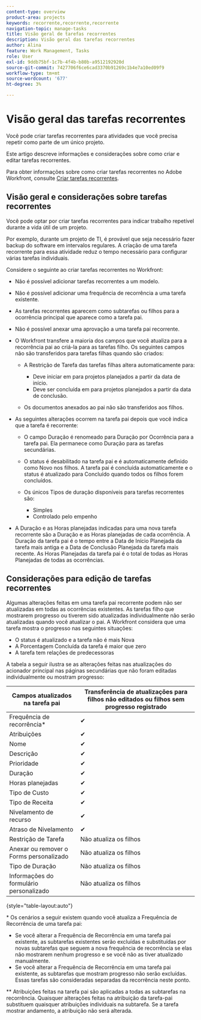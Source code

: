 ```yaml
---
content-type: overview
product-area: projects
keywords: recorrente,recorrente,recorrente
navigation-topic: manage-tasks
title: Visão geral de tarefas recorrentes
description: Visão geral das tarefas recorrentes
author: Alina
feature: Work Management, Tasks
role: User
exl-id: 9ddb75bf-1c7b-4f4b-b80b-a9512192920d
source-git-commit: 7427706f6ce6cad3370b91269c1b4e7a10ed09f9
workflow-type: tm+mt
source-wordcount: '677'
ht-degree: 3%

---
```


# Visão geral das tarefas recorrentes

<!--
<div data-mc-conditions="QuicksilverOrClassic.Draft mode">
<p>(NOTE: DO NOT DO NOT EDIT OR CHANGE!!! linked to the NWE UI, this is not linked to classic - direct links:</p>
<p>https://one.workfront.com/s/csh?context=2288&pubname=workfront-classic</p>
<p>https://one.workfront.com/s/csh?context=2288&pubname=the-new-workfront-experience >> this)</p>
</div>
-->

Você pode criar tarefas recorrentes para atividades que você precisa repetir como parte de um único projeto.

Este artigo descreve informações e considerações sobre como criar e editar tarefas recorrentes.

Para obter informações sobre como criar tarefas recorrentes no Adobe Workfront, consulte [Criar tarefas recorrentes](../../../manage-work/tasks/create-tasks/create-recurring-tasks.md).

## Visão geral e considerações sobre tarefas recorrentes

Você pode optar por criar tarefas recorrentes para indicar trabalho repetível durante a vida útil de um projeto.

Por exemplo, durante um projeto de TI, é provável que seja necessário fazer backup do software em intervalos regulares. A criação de uma tarefa recorrente para essa atividade reduz o tempo necessário para configurar várias tarefas individuais.

Considere o seguinte ao criar tarefas recorrentes no Workfront:

* Não é possível adicionar tarefas recorrentes a um modelo.
* Não é possível adicionar uma frequência de recorrência a uma tarefa existente.
* As tarefas recorrentes aparecem como subtarefas ou filhos para a ocorrência principal que aparece como a tarefa pai.
* Não é possível anexar uma aprovação a uma tarefa pai recorrente.
* O Workfront transfere a maioria dos campos que você atualiza para a recorrência pai ao criá-la para as tarefas filho. Os seguintes campos não são transferidos para tarefas filhas quando são criados:

   * A Restrição de Tarefa das tarefas filhas altera automaticamente para:

      * Deve iniciar em para projetos planejados a partir da data de início.
      * Deve ser concluída em para projetos planejados a partir da data de conclusão.

   * Os documentos anexados ao pai não são transferidos aos filhos.

* As seguintes alterações ocorrem na tarefa pai depois que você indica que a tarefa é recorrente:

   * O campo Duração é renomeado para Duração por Ocorrência para a tarefa pai. Ela permanece como Duração para as tarefas secundárias.
   * O status é desabilitado na tarefa pai e é automaticamente definido como Novo nos filhos. A tarefa pai é concluída automaticamente e o status é atualizado para Concluído quando todos os filhos forem concluídos.
   * Os únicos Tipos de duração disponíveis para tarefas recorrentes são:

      * Simples
      * Controlado pelo empenho
* A Duração e as Horas planejadas indicadas para uma nova tarefa recorrente são a Duração e as Horas planejadas de cada ocorrência. A Duração da tarefa pai é o tempo entre a Data de Início Planejada da tarefa mais antiga e a Data de Conclusão Planejada da tarefa mais recente. As Horas Planejadas da tarefa pai é o total de todas as Horas Planejadas de todas as ocorrências.

## Considerações para edição de tarefas recorrentes

Algumas alterações feitas em uma tarefa pai recorrente podem não ser atualizadas em todas as ocorrências existentes. As tarefas filho que mostrarem progresso ou tiverem sido atualizadas individualmente não serão atualizadas quando você atualizar o pai. A Workfront considera que uma tarefa mostra o progresso nas seguintes situações:

* O status é atualizado e a tarefa não é mais Nova
* A Porcentagem Concluída da tarefa é maior que zero
* A tarefa tem relações de predecessoras

A tabela a seguir ilustra se as alterações feitas nas atualizações do acionador principal nas páginas secundárias que não foram editadas individualmente ou mostram progresso:

| Campos atualizados na tarefa pai | Transferência de atualizações para filhos não editados ou filhos sem progresso registrado |
|---|---|
| Frequência de recorrência* | ✔ |
| Atribuições | ✔ |
| Nome | ✔ |
| Descrição | ✔ |
| Prioridade | ✔ |
| Duração | ✔ |
| Horas planejadas | ✔ |
| Tipo de Custo | ✔ |
| Tipo de Receita | ✔ |
| Nivelamento de recurso | ✔ |
| Atraso de Nivelamento | ✔ |
| Restrição de Tarefa | Não atualiza os filhos |
| Anexar ou remover o Forms personalizado | Não atualiza os filhos |
| Tipo de Duração | Não atualiza os filhos |
| Informações do formulário personalizado | Não atualiza os filhos |

{style="table-layout:auto"}

&#42; Os cenários a seguir existem quando você atualiza a Frequência de Recorrência de uma tarefa pai:

* Se você alterar a Frequência de Recorrência em uma tarefa pai existente, as subtarefas existentes serão excluídas e substituídas por novas subtarefas que seguem a nova frequência de recorrência se elas não mostrarem nenhum progresso e se você não as tiver atualizado manualmente.
* Se você alterar a Frequência de Recorrência em uma tarefa pai existente, as subtarefas que mostram progresso não serão excluídas. Essas tarefas são consideradas separadas da recorrência neste ponto.

&#42;&#42; Atribuições feitas na tarefa pai são aplicadas a todas as subtarefas na recorrência. Quaisquer alterações feitas na atribuição da tarefa-pai substituem quaisquer atribuições individuais na subtarefa. Se a tarefa mostrar andamento, a atribuição não será alterada.

 
